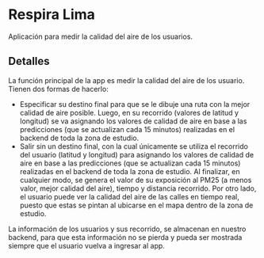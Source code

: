 # Respira Lima

Aplicación para medir la calidad del aire de los usuarios.

## Detalles

La función principal de la app es medir la calidad del aire de los usuario. Tienen dos formas de hacerlo:
- Especificar su destino final para que se le dibuje una ruta con la mejor calidad de aire posible. Luego, en su recorrido (valores de latitud y longitud) se va asignando los valores de calidad de aire en base a las predicciones (que se actualizan cada 15 minutos) realizadas en el backend  de toda la zona de estudio.
-  Salir sin un destino final, con la cual únicamente se utiliza el recorrido del usuario (latitud y longitud) para asignando los valores de calidad de aire en base a las predicciones (que se actualizan cada 15 minutos) realizadas en el backend  de toda la zona de estudio.
Al finalizar, en cualquier modo, se genera el valor de su exposición al PM25 (a menos valor, mejor calidad del aire), tiempo y distancia recorrido.
Por otro lado, el usuario puede ver la calidad del aire de las calles en tiempo real, puesto que estas se pintan al ubicarse en el mapa dentro de la zona de estudio.

La información de los usuarios y sus recorrido, se almacenan en nuestro backend, para que esta información no se pierda y pueda ser mostrada siempre que el usuario vuelva a ingresar al app.
